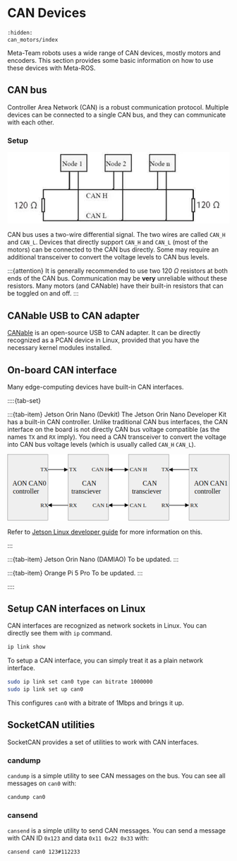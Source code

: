 # CAN Devices

```{toctree}
:hidden:
can_motors/index
```

Meta-Team robots uses a wide range of CAN devices, mostly motors and encoders. This section provides some basic information on how to use these devices with Meta-ROS.


## CAN bus

Controller Area Network (CAN) is a robust communication protocol. Multiple devices can be connected to a single CAN bus, and they can communicate with each other.

### Setup

![CAN bus](can_bus.png)

CAN bus uses a two-wire differential signal. The two wires are called `CAN_H` and `CAN_L`. Devices that directly support `CAN_H` and `CAN_L` (most of the motors) can be connected to the CAN bus directly. Some may require an additional transceiver to convert the voltage levels to CAN bus levels.

:::{attention}
It is generally recommended to use two 120 $\Omega$ resistors at both ends of the CAN bus. Communication may be **very** unreliable without these resistors. Many motors (and CANable) have their built-in resistors that can be toggled on and off.
:::

## CANable USB to CAN adapter

[CANable](https://canable.io/) is an open-source USB to CAN adapter. It can be directly recognized as a PCAN device in Linux, provided that you have the necessary kernel modules installed.

## On-board CAN interface

Many edge-computing devices have built-in CAN interfaces.

::::{tab-set}

:::{tab-item} Jetson Orin Nano (Devkit)
The Jetson Orin Nano Developer Kit has a built-in CAN controller. Unlike traditional CAN bus interfaces, the CAN interface on the board is not directly CAN bus voltage compatible (as the names `TX` and `RX` imply). You need a CAN transceiver to convert the voltage into CAN bus voltage levels (which is usually called `CAN_H` `CAN_L`).

![CAN diagram](can_tx_rx.png)

Refer to [Jetson Linux developer guide](https://docs.nvidia.com/jetson/archives/r36.3/DeveloperGuide/HR/ControllerAreaNetworkCan.html) for more information on this.

:::

:::{tab-item} Jetson Orin Nano (DAMIAO)
To be updated.
:::

:::{tab-item} Orange Pi 5 Pro
To be updated.
:::

::::

## Setup CAN interfaces on Linux

CAN interfaces are recognized as network sockets in Linux. You can directly see them with `ip` command.

```bash
ip link show
```

To setup a CAN interface, you can simply treat it as a plain network interface. 

```bash
sudo ip link set can0 type can bitrate 1000000
sudo ip link set up can0
```

This configures `can0` with a bitrate of 1Mbps and brings it up.

## SocketCAN utilities

SocketCAN provides a set of utilities to work with CAN interfaces.

### candump

`candump` is a simple utility to see CAN messages on the bus. You can see all messages on `can0` with:

```bash
candump can0
```

### cansend

`cansend` is a simple utility to send CAN messages. You can send a message with CAN ID `0x123` and data `0x11 0x22 0x33` with:

```bash
cansend can0 123#112233
```
